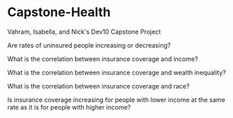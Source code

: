 # Capstone-Health
Vahram, Isabella, and Nick's Dev10 Capstone Project

Are rates of uninsured people increasing or decreasing?

What is the correlation between insurance coverage and income?

What is the correlation between insurance coverage and wealth inequality?

What is the correlation between insurance coverage and race?

Is insurance coverage increasing for people with lower income at the same rate as it is for people with higher income?
